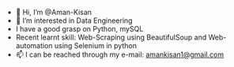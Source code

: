 - 👋 Hi, I’m @Aman-Kisan
- 👀 I’m interested in Data Engineering
- I have a good grasp on Python, mySQL
- Recent learnt skill: Web-Scraping using BeautifulSoup and Web-automation using Selenium in python
- 📫 I can be reached through my e-mail: amankisan1@gmail.com
<!---
Aman-Kisan/Aman-Kisan is a ✨ special ✨ repository because its `README.md` (this file) appears on your GitHub profile.
You can click the Preview link to take a look at your changes.
--->
